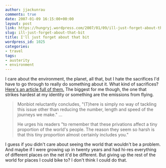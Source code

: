 ```yaml
---
author: jjackunrau
comments: true
date: 2007-01-09 16:15:00+00:00
layout: post
link: https://hungryj.wordpress.com/2007/01/09/ill-just-forget-about-that-bit/
slug: ill-just-forget-about-that-bit
title: I'll just forget about that bit
wordpress_id: 1025
categories:
- travel
tags:
- austerity
- environment
---
```


I care about the environment, the planet, all that, but I hate the sacrifices I'd have to go through to really do something about it.  What kind of sacrifices?  [Here's an article full of them.](http://www.alternet.org/envirohealth/46318/)  The biggest for me though, the one that strikes hardest at my identity or something are the emissions from flying. 

<blockquote>Monbiot reluctantly concludes, "(T)here is simply no way of tackling this issue other than reducing the number, length and speed of the journeys we make." ...  
  
He urges his readers "to remember that these privations affect a tiny proportion of the world's people. The reason they seem so harsh is that this tiny proportion almost certainly includes you."</blockquote>

I guess if you didn't care about seeing the world that wouldn't be a problem.  And maybe if I were growing up in twenty years and had hi-res everything of different places on the net it'd be different.  But giving up the rest of the world for places I could bike to?  I don't think I could do that.
